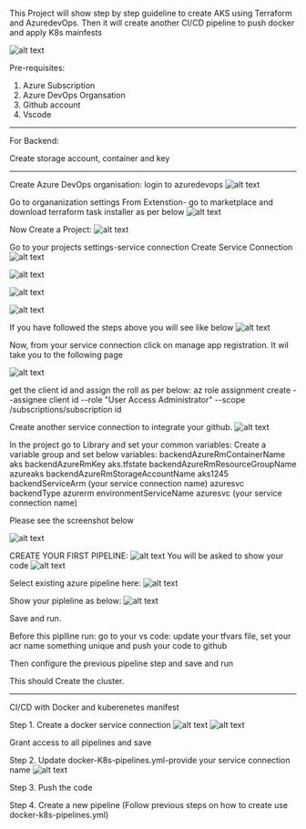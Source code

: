 This Project will show step by step guideline to create AKS using Terraform and AzuredevOps. Then it will create another CI/CD pipeline to push docker and apply K8s mainfests

![alt text](image-20.png)

Pre-requisites:
1. Azure Subscription
2. Azure DevOps Organsation
3. Github account
4. Vscode

**********************************************************************


For Backend:

Create storage account, container and key

************************************************************************

Create Azure DevOps organisation:
login to azuredevops
![alt text](image-1.png)

Go to organanization settings
From Extenstion- go to marketplace and download terraform task installer as per below
![alt text](image-2.png)

Now Create a Project:
![alt text](image-21.png)


Go to your projects settings-service connection
Create Service Connection
![alt text](image-3.png)

![alt text](image-4.png)

![alt text](image-5.png)

![alt text](image-6.png)

If you have followed the steps above you will see like below
![alt text](image-7.png)

Now, from your service connection click on manage app registration. It wil take you to the following page

![alt text](image-22.png)

get the client id and assign the roll as per below:
az role assignment create --assignee client id --role "User Access Administrator" --scope /subscriptions/subscription id

Create another service connection to integrate your github. 
![alt text](image-23.png)

In the project go to Library and set your common variables:
Create a variable group and set below variables:
backendAzureRmContainerName
aks
backendAzureRmKey
aks.tfstate
backendAzureRmResourceGroupName
azureaks
backendAzureRmStorageAccountName
aks1245
backendServiceArm (your service connection name)
azuresvc
backendType
azurerm
environmentServiceName
azuresvc (your service connection name)

Please see the screenshot below

![alt text](image-8.png)

CREATE YOUR FIRST PIPELINE:
![alt text](image-24.png)
You will be asked to show your code
![alt text](image-10.png)

Select existing azure pipeline here:
![alt text](image-11.png)

Show your pipleline as below:
![alt text](image-12.png)

Save and run. 

Before this piplline run:
go to your vs code: update your tfvars file, set your acr name something unique and push your code to github

Then configure the previous pipeline step and save and run

This should Create the cluster.


******************************************************************
CI/CD with Docker and kuberenetes manifest

Step 1. Create a docker service connection
![alt text](image-13.png)
![alt text](image-14.png)

Grant access to all pipelines and save

Step 2.
Update docker-K8s-pipelines.yml-provide your service connection name
![alt text](image-15.png)

Step 3. 
Push the code

Step 4. Create a new pipeline (Follow previous steps on how to create use docker-k8s-pipelines.yml)